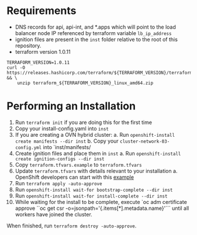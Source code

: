 
# Requirements

- DNS records for api, api-int, and *.apps which will point to the load balancer node IP referenced by terraform variable `lb_ip_address`
- ignition files are present in the `inst` folder relative to the root of this repository.
- terraform version 1.0.11
~~~
TERRAFORM_VERSION=1.0.11
curl -O https://releases.hashicorp.com/terraform/${TERRAFORM_VERSION}/terraform_${TERRAFORM_VERSION}_linux_amd64.zip && \
    unzip terraform_${TERRAFORM_VERSION}_linux_amd64.zip
~~~

# Performing an Installation

1. Run `terraform init` if you are doing this for the first time
2. Copy your install-config.yaml into `inst`
3. If you are creating a OVN hybrid cluster:
   a. Run `openshift-install create manifests --dir inst`
   b. Copy your `cluster-network-03-config.yml` into `inst/manifests/
4. Create ignition files and place them in `inst`
   a. Run `openshift-install create ignition-configs --dir inst`
5. Copy `terraform.tfvars.example` to `terraform.tfvars`
6. Update `terraform.tfvars` with details relevant to your installation
   a. OpenShift developers can start with this [example](https://gist.githubusercontent.com/rvanderp3/ef13bd8f7432871bee4f38a60bb3b5ed/raw/d0a6acb137f500876dd22901ac6e5cbcd495aaf9/terraform.tfvars)
7. Run `terraform apply -auto-approve`
8. Run `openshift-install wait-for bootstrap-complete --dir inst`
9. Run `openshift-install wait-for install-complete --dir inst`
10. While waiting for the install to be complete, execute
    `oc adm certificate approve ``oc get csr -o=jsonpath='{.items[*].metadata.name}'```
    until all workers have joined the cluster.

When finished, run `terraform destroy -auto-approve`.
